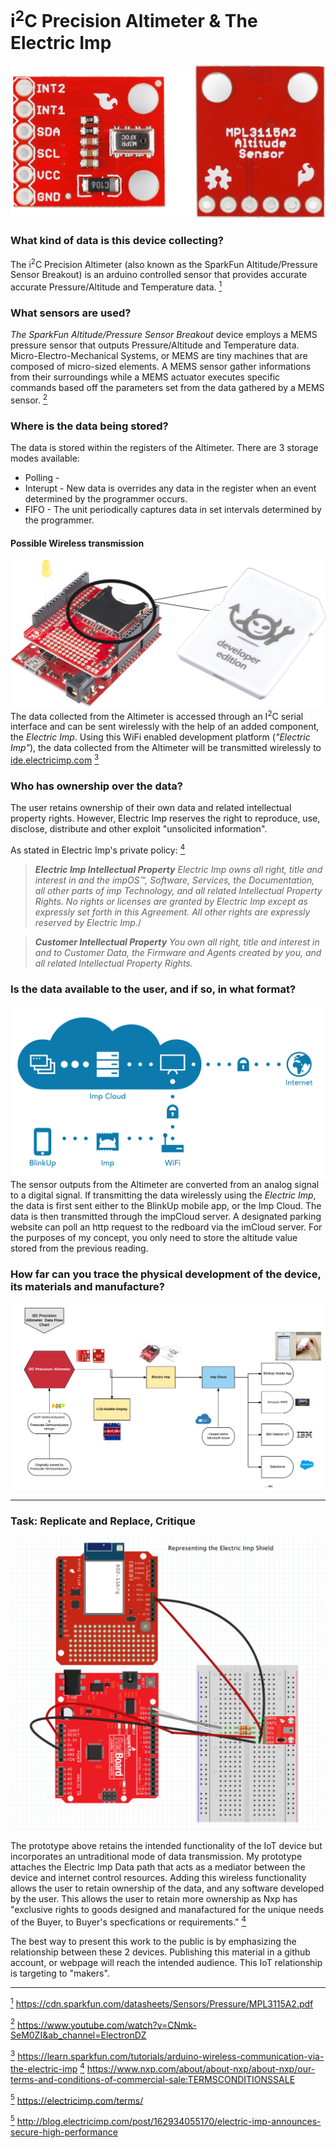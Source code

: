 # i<sup>2</sup>C Precision Altimeter & The Electric Imp

![Ultimate Precision Altimeter Board](/images/Ultimate_Altimeter_Board.png)

### What kind of data is this device collecting?
The i<sup>2</sup>C Precision Altimeter (also known as the SparkFun Altitude/Pressure Sensor Breakout) is an arduino controlled sensor that provides accurate accurate Pressure/Altitude and Temperature data.
<a href="#note1" id="note1ref"><sup>1</sup></a>

### What sensors are used? 
*The SparkFun Altitude/Pressure Sensor Breakout* device employs a MEMS pressure sensor that outputs Pressure/Altitude and Temperature data. Micro-Electro-Mechanical Systems, or MEMS are tiny machines that are composed of micro-sized elements. A MEMS sensor gather informations from their surroundings while a MEMS actuator executes specific commands based off the parameters set from the data gathered by a MEMS sensor.
<a href="#note2" id="note2ref"><sup>2</sup></a>

### Where is the data being stored? 

The data is stored within the registers of the Altimeter. There are 3 storage modes available:
* Polling -  
* Interupt - New data is overrides any data in the register when an event determined by the programmer occurs. 
* FIFO - The unit periodically captures data in set intervals determined by the programmer. 

#### Possible Wireless transmission

![Electric Imp](/images/ElectricImp_Composite.png) 
The data collected from the Altimeter is accessed through an I<sup>2</sup>C serial interface and can be sent wirelessly with the help of an added component, the *Electric Imp*. Using this WiFi enabled development platform (*"Electric Imp"*), the data collected from the Altimeter will be transmitted wirelessly to [ide.electricimp.com](https://ide.electricimp.com)
<a href="#note3" id="note3ref"><sup>3</sup></a>


### Who has ownership over the data? 
The user retains ownership of their own data and related intellectual property rights. However, Electric Imp reserves the right to reproduce, use, disclose, distribute and other exploit "unsolicited information". 

As stated in Electric Imp's private policy:
<a href="#note4" id="note4ref"><sup>4</sup></a>

> ***Electric Imp Intellectual Property** Electric Imp owns all right, title and interest in and the impOS™, Software, Services, the Documentation, all other parts of imp Technology, and all related Intellectual Property Rights. No rights or licenses are granted by Electric Imp except as expressly set forth in this Agreement. All other rights are expressly reserved by Electric Imp.*/

> ***Customer Intellectual Property** You own all right, title and interest in and to Customer Data, the Firmware and Agents created by you, and all related Intellectual Property Rights.*

### Is the data available to the user, and if so, in what format? 
![Electric Imp Data path](/images/ElectricImp_DataPath.png)
The sensor outputs from the Altimeter are converted from an analog signal to a digital signal. If transmitting the data wirelessly using the *Electric Imp*, the data is first sent either to the BlinkUp mobile app, or the Imp Cloud. The data is then transmitted through the impCloud server. A designated parking website can poll an http request to the redboard via the imCloud server. For the purposes of my concept, you only need to store the altitude value stored from the previous reading. 
 

### How far can you trace the physical development of the device, its materials and manufacture?
![Data path](/images/DataPath.png)

---

### Task: Replicate and Replace, Critique

![Fritzing Prototype](/images/Prototype.png)

The prototype above retains the intended functionality of the IoT device but incorporates an untraditional mode of data transmission. My prototype attaches the Electric Imp Data path that acts as a mediator between the device and internet control resources. Adding this wireless functionality allows the user to retain ownership of the data, and any software developed by the user. This allows the user to retain more ownership as Nxp has "exclusive rights to goods designed and manafactured for the unique needs of the Buyer, to Buyer's specfications or requirements."
<a href="#note4" id="note4ref"><sup>4</sup></a>

The best way to present this work to the public is by emphasizing the relationship between these 2 devices. Publishing this material in a github account, or webpage will reach the intended audience. This IoT relationship is targeting to "makers".


---

<a id="note1" href="#note1ref"><sup>1</sup></a> https://cdn.sparkfun.com/datasheets/Sensors/Pressure/MPL3115A2.pdf

<a id="note2" href="#note2ref"><sup>2</sup></a> https://www.youtube.com/watch?v=CNmk-SeM0ZI&ab_channel=ElectronDZ

<a id="note3" href="#note3ref"><sup>3</sup></a> https://learn.sparkfun.com/tutorials/arduino-wireless-communication-via-the-electric-imp
<a id="note4" href="#note4ref"><sup>4</sup></a>  https://www.nxp.com/about/about-nxp/about-nxp/our-terms-and-conditions-of-commercial-sale:TERMSCONDITIONSSALE

<a id="note5" href="#note5ref"><sup>5</sup></a> https://electricimp.com/terms/

<a id="note6" href="#not6ref"><sup>5</sup></a> http://blog.electricimp.com/post/162934055170/electric-imp-announces-secure-high-performance


